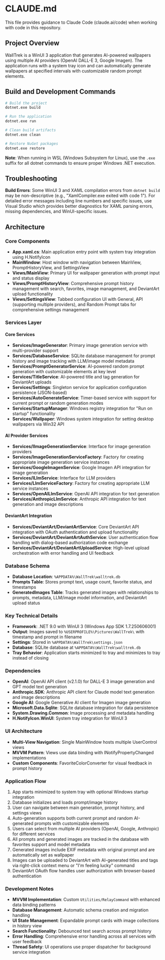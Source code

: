 # CLAUDE.md

This file provides guidance to Claude Code (claude.ai/code) when working with code in this repository.

## Project Overview

WallTrek is a WinUI 3 application that generates AI-powered wallpapers using multiple AI providers (OpenAI DALL-E 3, Google Imagen). The application runs with a system tray icon and can automatically generate wallpapers at specified intervals with customizable random prompt elements.

## Build and Development Commands

```bash
# Build the project
dotnet.exe build

# Run the application
dotnet.exe run

# Clean build artifacts
dotnet.exe clean

# Restore NuGet packages
dotnet.exe restore
```

**Note**: When running in WSL (Windows Subsystem for Linux), use the `.exe` suffix for all dotnet commands to ensure proper Windows .NET execution.

## Troubleshooting

**Build Errors**: Some WinUI 3 and XAML compilation errors from `dotnet build` may be non-descriptive (e.g., "XamlCompiler.exe exited with code 1"). For detailed error messages including line numbers and specific issues, use Visual Studio which provides better diagnostics for XAML parsing errors, missing dependencies, and WinUI-specific issues.

## Architecture

### Core Components

- **App.xaml.cs**: Main application entry point with system tray integration using H.NotifyIcon
- **MainWindow**: Host window with navigation between MainView, PromptHistoryView, and SettingsView
- **Views/MainView**: Primary UI for wallpaper generation with prompt input and status display
- **Views/PromptHistoryView**: Comprehensive prompt history management with search, favorites, image management, and DeviantArt upload functionality
- **Views/SettingsView**: Tabbed configuration UI with General, API (supporting multiple providers), and Random Prompt tabs for comprehensive settings management

### Services Layer

#### Core Services
- **Services/ImageGenerator**: Primary image generation service with multi-provider support
- **Services/DatabaseService**: SQLite database management for prompt history and image tracking with LLM/image model metadata
- **Services/PromptGeneratorService**: AI-powered random prompt generation with customizable elements at key level
- **Services/TitleService**: AI-powered title and tag generation for DeviantArt uploads
- **Services/Settings**: Singleton service for application configuration persistence (JSON-based)
- **Services/AutoGenerateService**: Timer-based service with support for current prompt or random generation modes
- **Services/StartupManager**: Windows registry integration for "Run on startup" functionality
- **Services/Wallpaper**: Windows system integration for setting desktop wallpapers via Win32 API

#### AI Provider Services
- **Services/IImageGenerationService**: Interface for image generation providers
- **Services/ImageGenerationServiceFactory**: Factory for creating appropriate image generation service instances
- **Services/GoogleImagenService**: Google Imagen API integration for image generation
- **Services/ILlmService**: Interface for LLM providers
- **Services/LlmServiceFactory**: Factory for creating appropriate LLM service instances
- **Services/OpenAILlmService**: OpenAI API integration for text generation
- **Services/AnthropicLlmService**: Anthropic API integration for text generation and image descriptions

#### DeviantArt Integration
- **Services/DeviantArt/DeviantArtService**: Core DeviantArt API integration with OAuth authentication and upload functionality
- **Services/DeviantArt/DeviantArtAuthService**: User authentication flow handling with dialog-based authorization code exchange
- **Services/DeviantArt/DeviantArtUploadService**: High-level upload orchestration with error handling and UI feedback

### Database Schema

- **Database Location**: `%APPDATA%\WallTrek\walltrek.db`
- **Prompts Table**: Stores prompt text, usage count, favorite status, and timestamps
- **GeneratedImages Table**: Tracks generated images with relationships to prompts, metadata, LLM/image model information, and DeviantArt upload status

### Key Technical Details

- **Framework**: .NET 9.0 with WinUI 3 (Windows App SDK 1.7.250606001)
- **Output**: Images saved to `%USERPROFILE%\Pictures\WallTrek\` with timestamp and prompt in filename
- **Settings**: Stored in `%APPDATA%\WallTrek\settings.json`
- **Database**: SQLite database at `%APPDATA%\WallTrek\walltrek.db`
- **Tray Behavior**: Application starts minimized to tray and minimizes to tray instead of closing

### Dependencies

- **OpenAI**: OpenAI API client (v2.1.0) for DALL-E 3 image generation and GPT model text generation
- **Anthropic.SDK**: Anthropic API client for Claude model text generation and image descriptions
- **Google AI**: Google Generative AI client for Imagen image generation
- **Microsoft.Data.Sqlite**: SQLite database integration for data persistence
- **System.Drawing.Common**: Image processing and metadata handling
- **H.NotifyIcon.WinUI**: System tray integration for WinUI 3

### UI Architecture

- **Multi-View Navigation**: Single MainWindow hosts multiple UserControl views
- **MVVM Pattern**: Views use data binding with INotifyPropertyChanged implementations
- **Custom Components**: FavoriteColorConverter for visual feedback in prompt history

### Application Flow

1. App starts minimized to system tray with optional Windows startup integration
2. Database initializes and loads prompt/image history
3. User can navigate between main generation, prompt history, and settings views
4. Auto-generation supports both current prompt and random AI-generated prompts with customizable elements
5. Users can select from multiple AI providers (OpenAI, Google, Anthropic) for different services
6. All prompts and generated images are tracked in the database with favorites support and model metadata
7. Generated images include EXIF metadata with original prompt and are automatically set as wallpaper
8. Images can be uploaded to DeviantArt with AI-generated titles and tags via right-click context menu or "I'm feeling lucky" command
9. DeviantArt OAuth flow handles user authorization with browser-based authentication

### Development Notes

- **MVVM Implementation**: Custom `Utilities/RelayCommand` with enhanced data binding patterns
- **Database Management**: Automatic schema creation and migration handling
- **UI State Management**: Expandable prompt cards with image collections in history view
- **Search Functionality**: Debounced text search across prompt history
- **Error Handling**: Comprehensive error handling across all services with user feedback
- **Thread Safety**: UI operations use proper dispatcher for background service integration